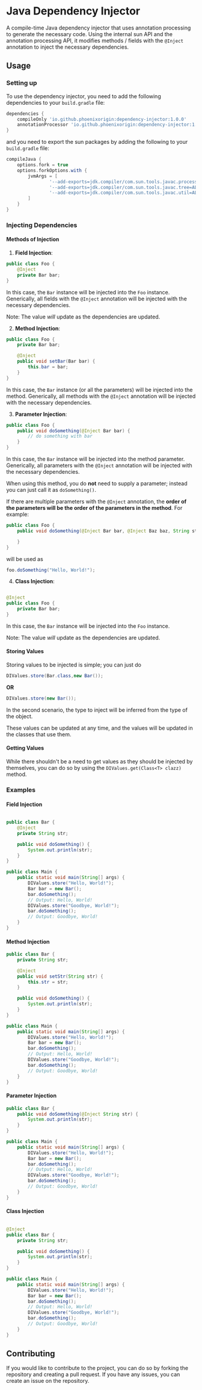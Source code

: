 # Java Dependency Injector

A compile-time Java dependency injector that uses annotation processing to generate the necessary code. Using the
internal sun API and the annotation processing API, it modifies methods / fields with the `@Inject` annotation to inject
the necessary dependencies.

## Usage

### Setting up

To use the dependency injector, you need to add the following dependencies to your `build.gradle` file:

```groovy
dependencies {
    compileOnly 'io.github.phoenixorigin:dependency-injector:1.0.0'
    annotationProcessor 'io.github.phoenixorigin:dependency-injector:1.0.0'
}
```

and you need to export the sun packages by adding the following to your `build.gradle` file:

```groovy
compileJava {
    options.fork = true
    options.forkOptions.with {
        jvmArgs = [
                '--add-exports=jdk.compiler/com.sun.tools.javac.processing=ALL-UNNAMED',
                '--add-exports=jdk.compiler/com.sun.tools.javac.tree=ALL-UNNAMED',
                '--add-exports=jdk.compiler/com.sun.tools.javac.util=ALL-UNNAMED'
        ]
    }
}
```

### Injecting Dependencies

#### Methods of Injection

1. **Field Injection**:

```java
public class Foo {
    @Inject
    private Bar bar;
}
```

In this case, the `Bar` instance will be injected into the `Foo` instance. Generically, all fields with the `@Inject`
annotation will be injected with the necessary dependencies.

Note: The value *will* update as the dependencies are updated.

2. **Method Injection**:

```java
public class Foo {
    private Bar bar;

    @Inject
    public void setBar(Bar bar) {
        this.bar = bar;
    }
}
```

In this case, the `Bar` instance (or all the parameters) will be injected into the method. Generically, all methods with
the `@Inject` annotation will be injected with the necessary dependencies.

3. **Parameter Injection**:

```java
public class Foo {
    public void doSomething(@Inject Bar bar) {
        // do something with bar
    }
}
```

In this case, the `Bar` instance will be injected into the method parameter. Generically, all parameters with
the `@Inject` annotation will be injected with the necessary dependencies.

When using this method, you do **not** need to supply a parameter; instead you can just call it as `doSomething()`.

If there are multiple parameters with the `@Inject` annotation, the **order of the parameters will be the order of the
parameters in the method**. For example:

```java
public class Foo {
    public void doSomething(@Inject Bar bar, @Inject Baz baz, String str) {

    }
}
```

will be used as

```java
foo.doSomething("Hello, World!");
```

4. **Class Injection**:

```java

@Inject
public class Foo {
    private Bar bar;
}
```

In this case, the `Bar` instance will be injected into the `Foo` instance.

Note: The value *will* update as the dependencies are updated.

#### Storing Values

Storing values to be injected is simple; you can just do

```java
DIValues.store(Bar.class,new Bar());
```

**OR**

```java
DIValues.store(new Bar());
```

In the second scenario, the type to inject will be inferred from the type of the object.

These values can be updated at any time, and the values will be updated in the classes that use them.

#### Getting Values

While there shouldn't be a need to get values as they should be injected by themselves, you can do so by using
the `DIValues.get(Class<T> clazz)` method.

### Examples

#### Field Injection

```java

public class Bar {
    @Inject
    private String str;

    public void doSomething() {
        System.out.println(str);
    }
}
```

```java
public class Main {
    public static void main(String[] args) {
        DIValues.store("Hello, World!");
        Bar bar = new Bar();
        bar.doSomething();
        // Output: Hello, World!
        DIValues.store("Goodbye, World!");
        bar.doSomething();
        // Output: Goodbye, World!
    }
}
```

#### Method Injection

```java
public class Bar {
    private String str;

    @Inject
    public void setStr(String str) {
        this.str = str;
    }

    public void doSomething() {
        System.out.println(str);
    }
}
```

```java
public class Main {
    public static void main(String[] args) {
        DIValues.store("Hello, World!");
        Bar bar = new Bar();
        bar.doSomething();
        // Output: Hello, World!
        DIValues.store("Goodbye, World!");
        bar.doSomething();
        // Output: Goodbye, World!
    }
}
```

#### Parameter Injection

```java
public class Bar {
    public void doSomething(@Inject String str) {
        System.out.println(str);
    }
}
```

```java
public class Main {
    public static void main(String[] args) {
        DIValues.store("Hello, World!");
        Bar bar = new Bar();
        bar.doSomething();
        // Output: Hello, World!
        DIValues.store("Goodbye, World!");
        bar.doSomething();
        // Output: Goodbye, World!
    }
}
```

#### Class Injection

```java

@Inject
public class Bar {
    private String str;

    public void doSomething() {
        System.out.println(str);
    }
}
```

```java
public class Main {
    public static void main(String[] args) {
        DIValues.store("Hello, World!");
        Bar bar = new Bar();
        bar.doSomething();
        // Output: Hello, World!
        DIValues.store("Goodbye, World!");
        bar.doSomething();
        // Output: Goodbye, World!
    }
}
```

## Contributing

If you would like to contribute to the project, you can do so by forking the repository and creating a pull request. If
you have any issues, you can create an issue on the repository.